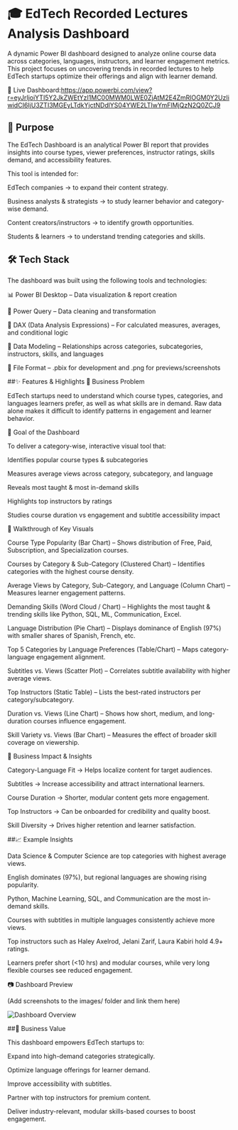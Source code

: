 # 🎓 EdTech Recorded Lectures Analysis Dashboard

A dynamic Power BI dashboard designed to analyze online course data across categories, languages, instructors, and learner engagement metrics. This project focuses on uncovering trends in recorded lectures to help EdTech startups optimize their offerings and align with learner demand.

🔗 Live Dashboard:https://app.powerbi.com/view?r=eyJrIjoiYTI5Y2JkZWEtYzI1MC00MWM0LWE0ZjAtM2E4ZmRlOGM0Y2UzIiwidCI6IjU3ZTI3MGEyLTdkYjctNDdlYS04YWE2LTIwYmFlMjQzN2Q0ZCJ9

## 🎯 Purpose

The EdTech Dashboard is an analytical Power BI report that provides insights into course types, viewer preferences, instructor ratings, skills demand, and accessibility features.

This tool is intended for:

EdTech companies → to expand their content strategy.

Business analysts & strategists → to study learner behavior and category-wise demand.

Content creators/instructors → to identify growth opportunities.

Students & learners → to understand trending categories and skills.

## 🛠 Tech Stack

The dashboard was built using the following tools and technologies:

📊 Power BI Desktop – Data visualization & report creation

📂 Power Query – Data cleaning and transformation

🧠 DAX (Data Analysis Expressions) – For calculated measures, averages, and conditional logic

📝 Data Modeling – Relationships across categories, subcategories, instructors, skills, and languages

📁 File Format – .pbix for development and .png for previews/screenshots 

##✨ Features & Highlights
🔹 Business Problem

EdTech startups need to understand which course types, categories, and languages learners prefer, as well as what skills are in demand. Raw data alone makes it difficult to identify patterns in engagement and learner behavior.

🔹 Goal of the Dashboard

To deliver a category-wise, interactive visual tool that:

Identifies popular course types & subcategories

Measures average views across category, subcategory, and language

Reveals most taught & most in-demand skills

Highlights top instructors by ratings

Studies course duration vs engagement and subtitle accessibility impact

🔹 Walkthrough of Key Visuals

Course Type Popularity (Bar Chart) – Shows distribution of Free, Paid, Subscription, and Specialization courses.

Courses by Category & Sub-Category (Clustered Chart) – Identifies categories with the highest course density.

Average Views by Category, Sub-Category, and Language (Column Chart) – Measures learner engagement patterns.

Demanding Skills (Word Cloud / Chart) – Highlights the most taught & trending skills like Python, SQL, ML, Communication, Excel.

Language Distribution (Pie Chart) – Displays dominance of English (97%) with smaller shares of Spanish, French, etc.

Top 5 Categories by Language Preferences (Table/Chart) – Maps category-language engagement alignment.

Subtitles vs. Views (Scatter Plot) – Correlates subtitle availability with higher average views.

Top Instructors (Static Table) – Lists the best-rated instructors per category/subcategory.

Duration vs. Views (Line Chart) – Shows how short, medium, and long-duration courses influence engagement.

Skill Variety vs. Views (Bar Chart) – Measures the effect of broader skill coverage on viewership.

🔹 Business Impact & Insights

Category-Language Fit → Helps localize content for target audiences.

Subtitles → Increase accessibility and attract international learners.

Course Duration → Shorter, modular content gets more engagement.

Top Instructors → Can be onboarded for credibility and quality boost.

Skill Diversity → Drives higher retention and learner satisfaction.

##📈 Example Insights

Data Science & Computer Science are top categories with highest average views.

English dominates (97%), but regional languages are showing rising popularity.

Python, Machine Learning, SQL, and Communication are the most in-demand skills.

Courses with subtitles in multiple languages consistently achieve more views.

Top instructors such as Haley Axelrod, Jelani Zarif, Laura Kabiri hold 4.9+ ratings.

Learners prefer short (<10 hrs) and modular courses, while very long flexible courses see reduced engagement.

📷 Dashboard Preview

(Add screenshots to the images/ folder and link them here)

![Dashboard Overview]("EdTech_online_course_dashboard_screenshot.png")  
  

##🚀 Business Value

This dashboard empowers EdTech startups to:

Expand into high-demand categories strategically.

Optimize language offerings for learner demand.

Improve accessibility with subtitles.

Partner with top instructors for premium content.

Deliver industry-relevant, modular skills-based courses to boost engagement.
